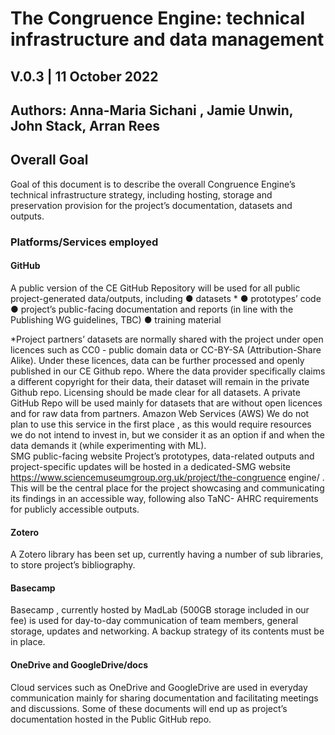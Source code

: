 # The Congruence Engine: technical infrastructure and data management  
## V.0.3 | 11 October  2022
## Authors: Anna-Maria Sichani , Jamie Unwin, John Stack, Arran Rees 

## Overall Goal 
Goal of this document is to describe the overall Congruence Engine’s technical infrastructure  strategy, including hosting, storage and preservation provision for the project’s  documentation, datasets and outputs. 

### Platforms/Services employed  

#### GitHub 
A public version of the CE GitHub Repository will be used for all public project-generated  data/outputs, including 
● datasets * 
● prototypes’ code  
● project’s public-facing documentation and reports (in line with the Publishing WG  guidelines, TBC) 
● training material  

*Project partners’ datasets are normally shared with the project under open licences such as  CC0 - public domain data or CC-BY-SA (Attribution-Share Alike). Under these licences, data  can be further processed and openly published in our CE Github repo. Where the data  provider specifically claims a different copyright for their data, their dataset will remain in the  private Github repo. Licensing should be made clear for all datasets. 
A private GitHub Repo will be used mainly for datasets that are without open licences and  for raw data from partners. 
Amazon Web Services (AWS) 
We do not plan to use this service in the first place , as this would require resources we do  not intend to invest in, but we consider it as an option if and when the data demands it (while  experimenting with ML).  
SMG public-facing website 
Project’s prototypes, data-related outputs and project-specific updates will be hosted in a  dedicated-SMG website https://www.sciencemuseumgroup.org.uk/project/the-congruence engine/ . This will be the central place for the project showcasing and communicating its  findings in an accessible way, following also TaNC- AHRC requirements for publicly accessible  outputs. 


#### Zotero  
A Zotero library has been set up, currently having a number of sub libraries, to store project’s  bibliography.  

#### Basecamp  
Basecamp , currently hosted by MadLab (500GB storage included in our fee) is used for  day-to-day communication of team members, general storage, updates and networking. A  backup strategy of its contents must be in place. 

#### OneDrive and GoogleDrive/docs 
Cloud services such as OneDrive and GoogleDrive are used in everyday communication mainly  for sharing documentation and facilitating meetings and discussions. Some of these documents  will end up as project’s documentation hosted in the Public GitHub repo. 


